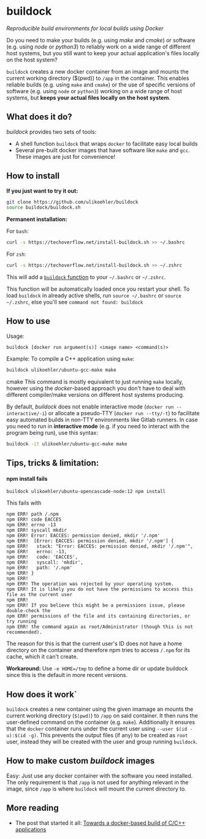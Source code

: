 # buildock
*Reproducible build environments for local builds using Docker*

Do you need to make your builds (e.g. using *make* and *cmake*) or software (e.g. using *node* or *python3*) to reliably work on a wide range of different host systems, but you still want to keep your actual application's files locally on the host system?

`buildock` creates a new docker container from an image and mounts the current working directory ($(pwd)) to `/app` in the container. This enables reliable builds (e.g. using `make` and `cmake`) or the use of specific versions of software (e.g. using `node` or `python3`) working on a wide range of host systems, but **keeps your actual files locally on the host system**.

## What does it do?

*buildock* provides two sets of tools:
 - A shell function `buildock` that wraps `docker` to facilitate easy local builds
 - Several pre-built docker images that have software like `make` and `gcc`. These images are just for convenience!

## How to install

**If you just want to try it out:**
```sh
git clone https://github.com/ulikoehler/buildock
source buildock/buildock.sh
```

**Permanent installation:**

For `bash`:
```sh
curl -s https://techoverflow.net/install-buildock.sh >> ~/.bashrc
```

For `zsh`:
```sh
curl -s https://techoverflow.net/install-buildock.sh >> ~/.zshrc
```

This will add a [`buildock` function](https://github.com/ulikoehler/buildock/blob/master/buildock.sh) to your `~/.bashrc` or  `~/.zshrc`.

This function will be automatically loaded once you restart your shell. To load `buildock` in already active shells, run `source ~/.bashrc` or `source ~/.zshrc`, else you'll see `command not found: buildock`

## How to use

Usage:

```
buildock [docker run argument(s)] <image name> <command(s)>
```

Example: To compile a C++ application using `make`:
```sh
buildock ulikoehler/ubuntu-gcc-make make
```
cmake
This command is mostly equivalent to just running `make` locally, however using the *docker*-based approach you don't have to deal with different compiler/make versions on different host systems producing.

By default, *buildock* does not enable interactive mode (`docker run --interactive/-i`) or allocate a pseudo-TTY (`docker run --tty/-t`) to facilitate easy automated builds in non-TTY environments like Gitlab runners.
In case you need to run in **interactive mode** (e.g. if you need to interact with the program being run), use this syntax:
```sh
buildock -it ulikoehler/ubuntu-gcc-make make
```

## Tips, tricks & limitation:

#### npm install fails

```
buildock ulikoehler/ubuntu-opencascade-node:12 npm install
```

This fails with
```
npm ERR! path /.npm
npm ERR! code EACCES
npm ERR! errno -13
npm ERR! syscall mkdir
npm ERR! Error: EACCES: permission denied, mkdir '/.npm'
npm ERR!  [Error: EACCES: permission denied, mkdir '/.npm'] {
npm ERR!   stack: "Error: EACCES: permission denied, mkdir '/.npm'",
npm ERR!   errno: -13,
npm ERR!   code: 'EACCES',
npm ERR!   syscall: 'mkdir',
npm ERR!   path: '/.npm'
npm ERR! }
npm ERR! 
npm ERR! The operation was rejected by your operating system.
npm ERR! It is likely you do not have the permissions to access this file as the current user
npm ERR! 
npm ERR! If you believe this might be a permissions issue, please double-check the
npm ERR! permissions of the file and its containing directories, or try running
npm ERR! the command again as root/Administrator (though this is not recommended).
```
The reason for this is that the current user's ID does not have a home directory on the container and therefore npm tries to access `/.npm` for its cache, which it can't create.

**Workaround:** Use `-e HOME=/tmp` to define a home dir or update buildock since this is the default in more recent versions.

## How does it work`

`buildock` creates a new container using the given imamage an mounts the current working directory (`$(pwd)`) to `/app` on said container. It then runs the user-defined command on the container (e.g. `make`).
Additionally it ensures that the `docker` container runs under the current user using `--user $(id -u):$(id -g)`. This prevents the output files (if any) to be created as `root` user, instead they will be created with the user and group running `buildock`.

## How to make custom *buildock* images

Easy: Just use any docker container with the software you need installed. The only requirement is that `/app` is not used for anything relevant in the image, since `/app` is where `buildock` will mount the current directory to.

## More reading

* The post that started it all: [Towards a docker-based build of C/C++ applications](https://techoverflow.net/2019/06/27/towards-a-docker-based-build-of-c-c-applications/)

